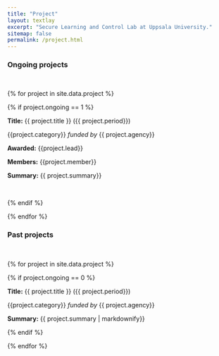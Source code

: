 ```yaml
---
title: "Project"
layout: textlay
excerpt: "Secure Learning and Control Lab at Uppsala University."
sitemap: false
permalink: /project.html
---
```


### Ongoing projects
<br/>

{% for project in site.data.project %}

{% if project.ongoing == 1 %}

**Title:** {{ project.title }} ({{ project.period}})

{{project.category}} *funded by* {{ project.agency}}

**Awarded:** {{project.lead}}

**Members:** {{project.member}}

**Summary:** {{ project.summary}}

<br/> 

{% endif %}

{% endfor %}

### Past projects
<br/>

{% for project in site.data.project %}

{% if project.ongoing == 0 %}

**Title:** {{ project.title }} ({{ project.period}})

{{project.category}} *funded by* {{ project.agency}}

**Summary:** {{ project.summary | markdownify}}
<br/>

{% endif %}

{% endfor %}
